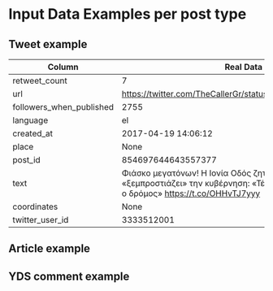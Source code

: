 # Input Data Examples per post type

## Tweet example
Column | Real Data
------------ | -------------
retweet_count | 7
url | https://twitter.com/TheCallerGr/status/854697644643557377
followers_when_published | 2755
language | el
created_at | 2017-04-19 14:06:12
place | None
post_id | 854697644643557377
text | Φιάσκο μεγατόνων! Η Ιονία Οδός ζητά συγγνώμη και «ξεμπροστιάζει» την κυβέρνηση: «Τέλη Μαΐου 100% έτοιμος ο δρόμος» https://t.co/OHHvTJ7yyy
coordinates | None
twitter_user_id | 3333512001

## Article example

## YDS comment example

